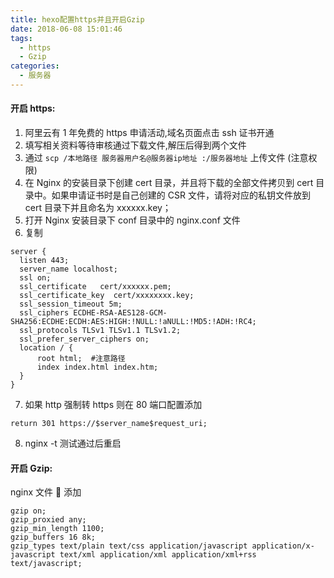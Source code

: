 ```yaml
---
title: hexo配置https并且开启Gzip
date: 2018-06-08 15:01:46
tags: 
  - https
  - Gzip
categories:
  - 服务器
---
```


#### 开启 https:

1.  阿里云有 1 年免费的 https 申请活动,域名页面点击 ssh 证书开通
2.  填写相关资料等待审核通过下载文件,解压后得到两个文件
3.  通过 `scp /本地路径 服务器用户名@服务器ip地址 :/服务器地址` 上传文件 (注意权限)
    <!-- more -->
4.  在 Nginx 的安装目录下创建 cert 目录，并且将下载的全部文件拷贝到 cert 目录中。如果申请证书时是自己创建的 CSR 文件，请将对应的私钥文件放到 cert 目录下并且命名为 xxxxxx.key；
5.  打开 Nginx 安装目录下 conf 目录中的 nginx.conf 文件
6.  复制

```nginx
server {
  listen 443;
  server_name localhost;
  ssl on;
  ssl_certificate   cert/xxxxxx.pem;
  ssl_certificate_key  cert/xxxxxxxx.key;
  ssl_session_timeout 5m;
  ssl_ciphers ECDHE-RSA-AES128-GCM-SHA256:ECDHE:ECDH:AES:HIGH:!NULL:!aNULL:!MD5:!ADH:!RC4;
  ssl_protocols TLSv1 TLSv1.1 TLSv1.2;
  ssl_prefer_server_ciphers on;
  location / {
      root html;  #注意路径
      index index.html index.htm;
  }
}
```

7.  如果 http 强制转 https 则在 80 端口配置添加

```nginx
return 301 https://$server_name$request_uri;
```

8.  nginx -t 测试通过后重启

#### 开启 Gzip:

nginx 文件  添加

```nginx
gzip on;
gzip_proxied any;
gzip_min_length 1100;
gzip_buffers 16 8k;
gzip_types text/plain text/css application/javascript application/x-javascript text/xml application/xml application/xml+rss text/javascript;
```

